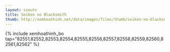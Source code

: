 ```yaml
---
layout: sieutv
title: Seiken no Blacksmith
thumb: http://xemhoathinh.net/data/images/films/thumb/seiken-no-blacksmith-seiken-no-blacksmith-2012.jpg
---
```

{% include xemhoathinh_bo tap="82551,82552,82553,82554,82555,82556,82557,82558,82559,82560,82561,82562" %} 
